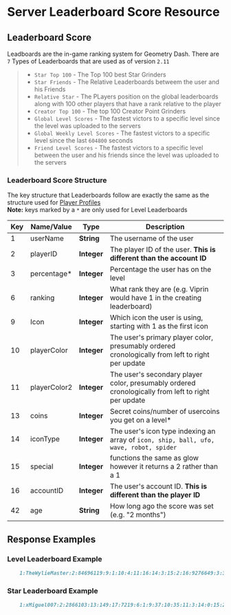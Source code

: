 # Server Leaderboard Score Resource

## Leaderboard Score

Leadboards are the in-game ranking system for Geometry Dash. There are `7` Types of Leaderboards that are used as of version `2.11` 
> - `Star Top 100` - The Top 100 best Star Grinders
> - `Star Friends` - The Relative Leaderboards betweem the user and his Friends
> - `Relative Star` - The PLayers position on the global leaderboards along with 100 other players that have a rank relative to the player
> - `Creator Top 100` - The top 100 Creator Point Grinders
> - `Global Level Scores` - The fastest victors to a specific level since the level was uploaded to the servers
> - `Global Weekly Level Scores` - The fastest victors to a specific level since the last `604800` seconds
> - `Friend Level Scores` - The fastest victors to a specific level between the user and his friends since the level was uploaded to the servers

### Leaderboard Score Structure

The key structure that Leaderboards follow are exactly the same as the structure used for [Player Profiles](/resources/server/user.md)  
**Note:** keys marked by a `*` are only used for Level Leaderboards

| Key | Name/Value                | Type                                         | Description                                                              
|-----|---------------------------|----------------------------------------------|--------------------------------------------------------------------------
| 1   | userName				  | **String**									 | The username of the user
| 2   | playerID				  | **Integer**									 | The player ID of the user. **This is different than the account ID**
| 3   | percentage*				  | **Integer**									 | Percentage the user has on the level
| 6   | ranking					  | **Integer**									 | What rank they are (e.g. Viprin would have 1 in the creating leaderboard)
| 9   | Icon					  | **Integer**									 | Which icon the user is using, starting with 1 as the first icon
| 10  | playerColor 			  | **Integer**									 | The user's primary player color, presumably ordered cronologically from left to right per update
| 11  | playerColor2			  | **Integer**									 | The user's secondary player color, presumably ordered cronologically from left to right per update
| 13  | coins        	          | **Integer**									 | Secret coins/number of usercoins you get on a level*
| 14  | iconType				  | **Integer**									 | The user's icon type indexing an array of `icon, ship, ball, ufo, wave, robot, spider`
| 15  | special					  | **Integer**									 | functions the same as glow however it returns a 2 rather than a 1
| 16  | accountID				  | **Integer**									 | The user's account ID. **This is different than the player ID**
| 42  | age						  | **String** 									 | How long ago the score was set (e.g. "2 months")

## Response Examples

<!-- tabs:start -->


### **Level Leaderboard Example**

```md
    1:TheWylieMaster:2:84696119:9:1:10:4:11:16:14:3:15:2:16:9276649:3:34:6:1:13:0:42:1 second       
```

### **Star Leaderboard Example**

```md
    1:xMiguel007:2:2866103:13:149:17:7219:6:1:9:37:10:35:11:3:14:0:15:2:16:70846:3:65710:8:0:46:12879:4:1073        
```

<!-- tabs:end -->